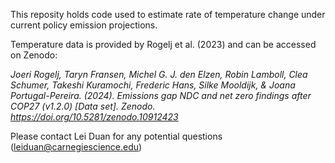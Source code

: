 This reposity holds code used to estimate rate of temperature change under current policy emission projections. 

Temperature data is provided by Rogelj et al. (2023) and can be accessed on Zenodo: 

*Joeri Rogelj, Taryn Fransen, Michel G. J. den Elzen, Robin Lamboll, Clea Schumer, Takeshi Kuramochi, Frederic Hans, Silke Mooldijk, & Joana Portugal-Pereira. (2024). Emissions gap NDC and net zero findings after COP27 (v1.2.0) [Data set]. Zenodo. https://doi.org/10.5281/zenodo.10912423*

Please contact Lei Duan for any potential questions (leiduan@carnegiescience.edu)